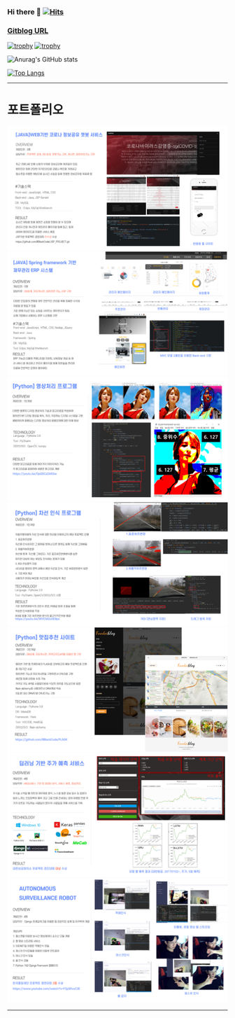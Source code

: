 ### Hi there 👋 [![Hits](https://hits.seeyoufarm.com/api/count/incr/badge.svg?url=https%3A%2F%2Fgithub.com%2FIIBlackCode&count_bg=%23DBC117&title_bg=%23FF0000&icon=&icon_color=%23E7E7E7&title=VISIT&edge_flat=false)](https://hits.seeyoufarm.com)

### [Gitblog URL](https://iiblackcode.github.io/)
<!--
**IIBlackCode/IIBlackCode** is a ✨ _special_ ✨ repository because its `README.md` (this file) appears on your GitHub profile.

Here are some ideas to get you started:

- 🔭 I’m currently working on ...
- 🌱 I’m currently learning ...
- 👯 I’m looking to collaborate on ...
- 🤔 I’m looking for help with ...
- 💬 Ask me about ...
- 📫 How to reach me: ...
- 😄 Pronouns: ...
- ⚡ Fun fact: ...
-->

[![trophy](https://github-profile-trophy.vercel.app/?username=IIBlackCode&row=1)](https://github.com/ryo-ma/github-profile-trophy)
[![trophy](https://github-profile-trophy.vercel.app/?username=IIBlackCode&theme=dark_lover)](https://github.com/ryo-ma/github-profile-trophy)


![Anurag's GitHub stats](https://github-readme-stats.vercel.app/api?username=IIBlackCode&show_icons=true&theme=radical)

[![Top Langs](https://github-readme-stats.vercel.app/api/top-langs/?username=IIBlackCode&layout=compact&theme=react)](https://github.com/anuraghazra/github-readme-stats)

---

# 포트폴리오
![portfolio](./portfolio/03.png)
![portfolio](./portfolio/04.png)
![portfolio](./portfolio/05.png)
![portfolio](./portfolio/06.png)
![portfolio](./portfolio/07.png)
![portfolio](./portfolio/08.png)
![portfolio](./portfolio/09.png)

---

